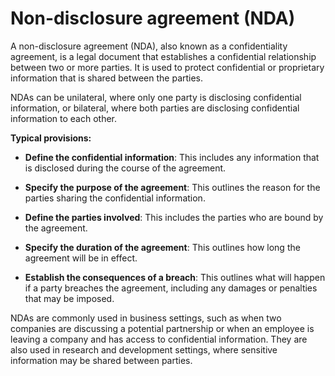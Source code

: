 # Non-disclosure agreement (NDA)

A non-disclosure agreement (NDA), also known as a confidentiality agreement, is a legal document that establishes a confidential relationship between two or more parties. It is used to protect confidential or proprietary information that is shared between the parties.

NDAs can be unilateral, where only one party is disclosing confidential information, or bilateral, where both parties are disclosing confidential information to each other.

**Typical provisions:**

* **Define the confidential information**: This includes any information that is disclosed during the course of the agreement.

* **Specify the purpose of the agreement**: This outlines the reason for the parties sharing the confidential information.

* **Define the parties involved**: This includes the parties who are bound by the agreement.

* **Specify the duration of the agreement**: This outlines how long the agreement will be in effect.

* **Establish the consequences of a breach**: This outlines what will happen if a party breaches the agreement, including any damages or penalties that may be imposed.

NDAs are commonly used in business settings, such as when two companies are discussing a potential partnership or when an employee is leaving a company and has access to confidential information. They are also used in research and development settings, where sensitive information may be shared between parties.
